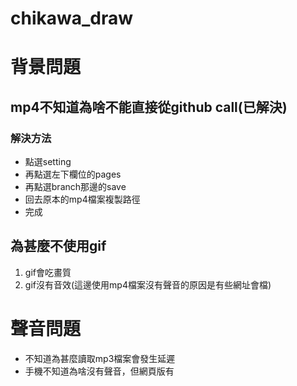 # chikawa_draw

# 背景問題

## mp4不知道為啥不能直接從github call(已解決)

### 解決方法
- 點選setting
- 再點選左下欄位的pages
- 再點選branch那邊的save
- 回去原本的mp4檔案複製路徑
- 完成

## 為甚麼不使用gif
1. gif會吃畫質
2. gif沒有音效(這邊使用mp4檔案沒有聲音的原因是有些網址會檔)


# 聲音問題
- 不知道為甚麼讀取mp3檔案會發生延遲
- 手機不知道為啥沒有聲音，但網頁版有
